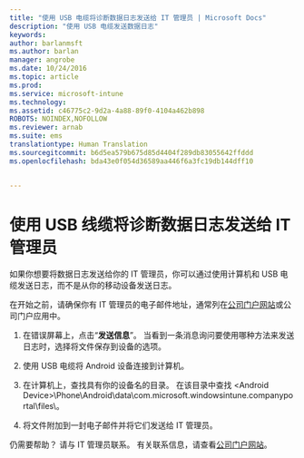 ```yaml
---
title: "使用 USB 电缆将诊断数据日志发送给 IT 管理员 | Microsoft Docs"
description: "使用 USB 电缆发送数据日志"
keywords: 
author: barlanmsft
ms.author: barlan
manager: angrobe
ms.date: 10/24/2016
ms.topic: article
ms.prod: 
ms.service: microsoft-intune
ms.technology: 
ms.assetid: c46775c2-9d2a-4a88-89f0-4104a462b898
ROBOTS: NOINDEX,NOFOLLOW
ms.reviewer: arnab
ms.suite: ems
translationtype: Human Translation
ms.sourcegitcommit: b6d5ea579b675d85d4404f289db83055642ffddd
ms.openlocfilehash: bda43e0f054d36589aa446f6a3fc19db144dff10


---
```



# <a name="send-diagnostic-data-logs-to-your-it-admin-using-a-usb-cable"></a>使用 USB 线缆将诊断数据日志发送给 IT 管理员

如果你想要将数据日志发送给你的 IT 管理员，你可以通过使用计算机和 USB 电缆发送日志，而不是从你的移动设备发送日志。

 在开始之前，请确保你有 IT 管理员的电子邮件地址，通常列在[公司门户网站](http://portal.manage.microsoft.com)或公司门户应用中。

1.  在错误屏幕上，点击“**发送信息**”。 当看到一条消息询问要使用哪种方法来发送日志时，选择将文件保存到设备的选项。

2.  使用 USB 电缆将 Android 设备连接到计算机。

3.  在计算机上，查找具有你的设备名的目录。 在该目录中查找 &lt;Android Device&gt;\Phone\Android\data\com.microsoft.windowsintune.companyportal\files\。

4.  将文件附加到一封电子邮件并将它们发送给 IT 管理员。

仍需要帮助？ 请与 IT 管理员联系。 有关联系信息，请查看[公司门户网站](http://portal.manage.microsoft.com)。



<!--HONumber=Dec16_HO2-->


